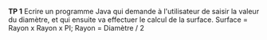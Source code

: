 **TP 1**
Ecrire un programme Java qui demande à l'utilisateur de saisir la valeur du diamètre, et qui ensuite va effectuer le calcul de la surface.
Surface = Rayon x Rayon x PI;
Rayon = Diamètre / 2